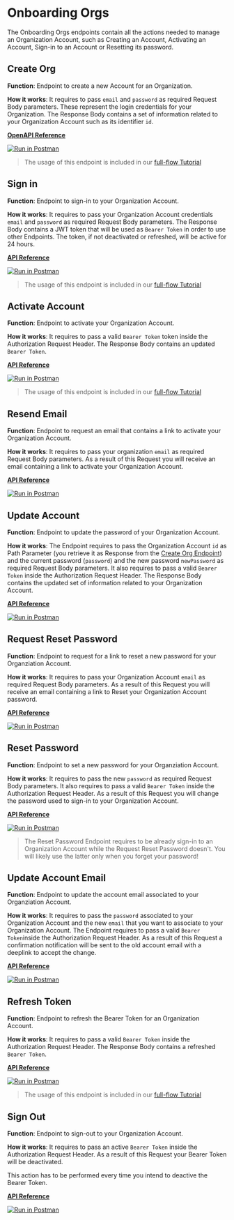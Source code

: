 # Onboarding Orgs

The Onboarding Orgs endpoints contain all the actions needed to manage an Organization Account, such as Creating an Account, Activating an Account, Sign-in to an Account or Resetting its password.

## Create Org

**Function**: Endpoint to create a new Account for an Organization. 

**How it works**: It requires to pass `email` and `password` as required Request Body parameters. These represent the login credentials for your Organization. The Response Body contains a set of information related to your Organization Account such as its identifier `id`. 

**[OpenAPI Reference](https://api-staging.polygonid.com/#tag/Onboarding-Orgs/operation/CreateAccountManagement)**

[![Run in Postman](https://run.pstmn.io/button.svg)](https://www.postman.com/dark-star-200015/workspace/public/request/23322631-2dfc4ac1-4089-4062-8e0c-e862261da70f)

> The usage of this endpoint is included in our [full-flow Tutorial](../flow-tutorial/happy-path.md#1-create-an-organization-account)

## Sign in

**Function**: Endpoint to sign-in to your Organization Account.

**How it works**: It requires to pass your Organization Account credentials `email` and `password` as required Request Body parameters. The Response Body contains a JWT token that will be used as `Bearer Token` in order to use other Endpoints. The token, if not deactivated or refreshed, will be active for 24 hours.

**[API Reference](https://api-staging.polygonid.com/#tag/Onboarding-Orgs/operation/MemberOrgSignIn)**

[![Run in Postman](https://run.pstmn.io/button.svg)](https://www.postman.com/dark-star-200015/workspace/public/request/23322631-2dfc4ac1-4089-4062-8e0c-e862261da70f)

> The usage of this endpoint is included in our [full-flow Tutorial](../flow-tutorial/happy-path.md#2-sign-in-to-an-organization-account)


## Activate Account

**Function**: Endpoint to activate your Organization Account. 

**How it works**: It requires to pass a valid `Bearer Token` token inside the Authorization Request Header. The Response Body contains an updated `Bearer Token`.

**[API Reference](https://api-staging.polygonid.com/#tag/Onboarding-Orgs/operation/ActivateAccount)**

[![Run in Postman](https://run.pstmn.io/button.svg)](https://www.postman.com/dark-star-200015/workspace/public/request/23322631-2dfc4ac1-4089-4062-8e0c-e862261da70f)

> The usage of this endpoint is included in our [full-flow Tutorial](../flow-tutorial/happy-path.md#3-activate-your-organization-account)

## Resend Email

**Function**: Endpoint to request an email that contains a link to activate your Organization Account.

**How it works**: It requires to pass your organization `email` as required Request Body parameters. As a result of this Request you will receive an email containing a link to activate your Organization Account.

**[API Reference](https://api-staging.polygonid.com/#tag/Onboarding-Orgs/operation/ResendEmailForAccounts)**

[![Run in Postman](https://run.pstmn.io/button.svg)](https://www.postman.com/dark-star-200015/workspace/public/request/23322631-2dfc4ac1-4089-4062-8e0c-e862261da70f)

## Update Account

**Function**: Endpoint to update the password of your Organization Account.

**How it works**: The Endpoint requires to pass the Organization Account `id` as Path Parameter (you retrieve it as Response from the [Create Org Endpoint](#create-org)) and the current password (`password`) and the new password `newPassword` as required Request Body parameters. It also requires to pass a valid `Bearer Token` inside the Authorization Request Header. The Response Body contains the updated set of information related to your Organization Account. 

**[API Reference](https://api-staging.polygonid.com/#tag/Onboarding-Orgs/operation/UpdateAccountManagement)**

[![Run in Postman](https://run.pstmn.io/button.svg)](https://www.postman.com/dark-star-200015/workspace/public/request/23322631-2dfc4ac1-4089-4062-8e0c-e862261da70f)

## Request Reset Password

**Function**: Endpoint to request for a link to reset a new password for your Organziation Account. 

**How it works**: It requires to pass your Organization Account `email` as required Request Body parameters. As a result of this Request you will receive an email containing a link to Reset your Organization Account password.

**[API Reference](https://api-staging.polygonid.com/#tag/Onboarding-Orgs/operation/RequestResetPasswordAccountManagement)**

[![Run in Postman](https://run.pstmn.io/button.svg)](https://www.postman.com/dark-star-200015/workspace/public/request/23322631-2dfc4ac1-4089-4062-8e0c-e862261da70f)

## Reset Password

**Function**: Endpoint to set a new password for your Organziation Account. 

**How it works**: It requires to pass the new `password` as required Request Body parameters. It also requires to pass a valid `Bearer Token` inside the Authorization Request Header. As a result of this Request you will change the password used to sign-in to your Organization Account.

**[API Reference](https://api-staging.polygonid.com/#tag/Onboarding-Orgs/operation/ResetPasswordAccountManagement)**

[![Run in Postman](https://run.pstmn.io/button.svg)](https://www.postman.com/dark-star-200015/workspace/public/request/23322631-2dfc4ac1-4089-4062-8e0c-e862261da70f)

> The Reset Password Endpoint requires to be already sign-in to an Organization Account while the Request Reset Password doesn't. You will likely use the latter only when you forget your password!

## Update Account Email

**Function**: Endpoint to update the account email associated to your Organziation Account. 

**How it works**: It requires to pass the `password` associated to your Organization Account and the new `email` that you want to associate to your Organization Account. The Endpoint requires to pass a valid `Bearer Token`inside the Authorization Request Header. As a result of this Request a confirmation notification will be sent to the old account email with a deeplink to accept the change.

**[API Reference](https://api-staging.polygonid.com/#tag/Onboarding-Orgs/operation/UpdateAccountEmailRequest)**

[![Run in Postman](https://run.pstmn.io/button.svg)](https://web.postman.co/workspace/My-Workspace~ef6b645d-1b41-44d0-80fa-29f8f99bea63/request/19130748-d0d482c1-9773-4325-b604-d398eded4171)

## Refresh Token

**Function**: Endpoint to refresh the Bearer Token for an Organization Account. 

**How it works**: It requires to pass a valid `Bearer Token` inside the Authorization Request Header. The Response Body contains a refreshed `Bearer Token`.

**[API Reference](https://api-staging.polygonid.com/#tag/Onboarding-Orgs/operation/RefreshTokenAccountManagement)**

[![Run in Postman](https://run.pstmn.io/button.svg)](https://www.postman.com/dark-star-200015/workspace/public/request/23322631-2dfc4ac1-4089-4062-8e0c-e862261da70f)

> The usage of this endpoint is included in our [full-flow Tutorial](../flow-tutorial/happy-path.md#5-refresh-the-token)

## Sign Out

**Function**: Endpoint to sign-out to your Organization Account.

**How it works**: It requires to pass an active `Bearer Token` inside the Authorization Request Header. As a result of this Request your Bearer Token will be deactivated.

This action has to be performed every time you intend to deactive the Bearer Token.

**[API Reference](https://api-staging.polygonid.com/#tag/Onboarding-Orgs/operation/MemberOrgSignOut)**

[![Run in Postman](https://run.pstmn.io/button.svg)](https://www.postman.com/dark-star-200015/workspace/public/request/23322631-2dfc4ac1-4089-4062-8e0c-e862261da70f)












